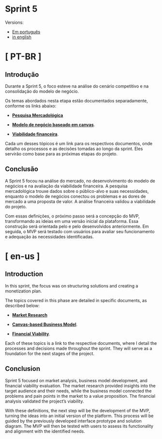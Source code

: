 # Sprint 5

Versions:
- [Em português](#-pt-br-)
- [in english](#-en-us-)

# [ PT-BR ]

## Introdução

Durante a Sprint 5, o foco esteve na análise do cenário competitivo e na consolidação do modelo de negócio.

Os temas abordados nesta etapa estão documentados separadamente, conforme os links abaixo:

- [**Pesquisa Mercadológica**](./pt-br/pesquisa_mercadologica.md)

- [**Modelo de negócio baseado em canvas**](./pt-br/modelo_negocios.md).

- [**Viabilidade financeira**](./pt-br/modelo_monetizacao.md).

Cada um desses tópicos é um link para os respectivos documentos, onde detalho os processos e as decisões tomadas ao longo da sprint. Eles servirão como base para as próximas etapas do projeto.

## Conclusão 

A Sprint 5 focou na análise do mercado, no desenvolvimento do modelo de negócios e na avaliação da viabilidade financeira. A pesquisa mercadológica trouxe dados sobre o público-alvo e suas necessidades, enquanto o modelo de negócios conectou os problemas e as dores de mercado a uma proposta de valor. A análise financeira validou a viabilidade do projeto.

Com essas definições, o próximo passo será a concepção do MVP, transformando as ideias em uma versão inicial da plataforma. Essa construção será orientada pelo  e pelo  desenvolvidos anteriormente. Em seguida, o MVP será testado com usuários para avaliar seu funcionamento e adequação às necessidades identificadas.

# [ en-us ]

## Introduction  

In this sprint, the focus was on structuring solutions and creating a monetization plan.  

The topics covered in this phase are detailed in specific documents, as described below:  

- [**Market Research**](./en-us/market_research.md)  

- [**Canvas-based Business Model**](./en-us/business_model.md).  

- [**Financial Viability**](./en-us/financial_viability.md).  

Each of these topics is a link to the respective documents, where I detail the processes and decisions made throughout the sprint. They will serve as a foundation for the next stages of the project.  

## Conclusion
Sprint 5 focused on market analysis, business model development, and financial viability evaluation. The market research provided insights into the target audience and their needs, while the business model connected the problems and pain points in the market to a value proposition. The financial analysis validated the project’s viability.

With these definitions, the next step will be the development of the MVP, turning the ideas into an initial version of the platform. This process will be guided by the previously developed interface prototype and solution diagram. The MVP will then be tested with users to assess its functionality and alignment with the identified needs.